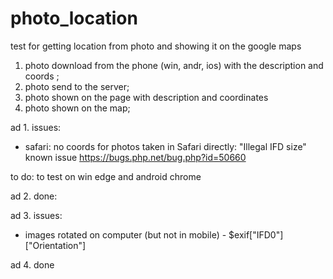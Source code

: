 # photo_location
test for getting location from photo and showing it on the google maps


1. photo download from the phone (win, andr, ios) with the description and coords ;
2. photo send to the server;
3. photo shown on the page with description  and coordinates
4. photo shown on the map;

ad 1. 
issues:
- safari: no coords for photos taken in Safari directly: "Illegal IFD size" known issue  https://bugs.php.net/bug.php?id=50660
 
 to do:
 to test on win  edge and android chrome
 



ad 2. 
done: 



ad 3.
issues:
- images rotated on computer (but not in mobile) - $exif["IFD0"]["Orientation"]


ad 4.
done

